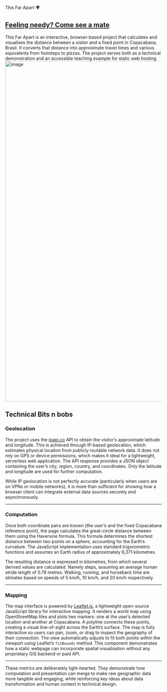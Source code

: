 This Far Apart 🌍
## [Feeling needy? Come see a mate](http://thisfarapart.s3-website-us-east-1.amazonaws.com)

This Far Apart is an interactive, browser-based project that calculates and visualises the distance between a visitor and a fixed point in Copacabana, Brasil. It converts that distance into approximate travel times and various equivalents from footsteps to pizzas. The project serves both as a technical demonstration and an accessible teaching example for static web hosting
<img width="973" height="1091" alt="image" src="https://github.com/user-attachments/assets/29db1bdf-8a54-4a03-9371-ba23493243b8" />


## Technical Bits n bobs 

### Geolocation

The project uses the [ipapi.co](https://ipapi.co) API to obtain the visitor’s approximate latitude and longitude. This is achieved through IP-based geolocation, which estimates physical location from publicly routable network data. It does not rely on GPS or device permissions, which makes it ideal for a lightweight, serverless web application. The API response provides a JSON object containing the user’s city, region, country, and coordinates. Only the latitude and longitude are used for further computation.

While IP geolocation is not perfectly accurate (particularly when users are on VPNs or mobile networks), it is more than sufficient for showing how a browser client can integrate external data sources securely and asynchronously.

---

### Computation

Once both coordinate pairs are known (the user’s and the fixed Copacabana reference point), the page calculates the great-circle distance between them using the Haversine formula. This formula determines the shortest distance between two points on a sphere, accounting for the Earth’s curvature. The JavaScript implementation uses standard trigonometric functions and assumes an Earth radius of approximately 6,371 kilometres.

The resulting distance is expressed in kilometres, from which several derived values are calculated. Namely steps, assuming an average human stride length of 0.78 metres. Walking, running, and horseback time are stimates based on speeds of 5 km/h, 10 km/h, and 20 km/h respectively. 

---

### Mapping

The map interface is powered by [Leaflet.js](https://leafletjs.com), a lightweight open-source JavaScript library for interactive mapping. It renders a world map using OpenStreetMap tiles and plots two markers: one at the user’s detected location and another at Copacabana. 
A polyline connects these points, creating a visual line-of-sight across the Earth’s surface. The map is fully interactive so users can pan, zoom, or drag to inspect the geography of their connection. The view automatically adjusts to fit both points within the viewport using Leaflet’s `fitBounds` method. This component demonstrates how a static webpage can incorporate spatial visualisation without any proprietary GIS backend or paid API.

---

These metrics are deliberately light-hearted. They demonstrate how computation and presentation can merge to make raw geographic data more tangible and engaging, while reinforcing key ideas about data transformation and human context in technical design.
